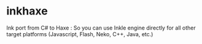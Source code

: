 # inkhaxe
Ink port from C# to Haxe : So you can use Inkle engine directly for all other target platforms (Javascript, Flash, Neko, C++, Java, etc.)

